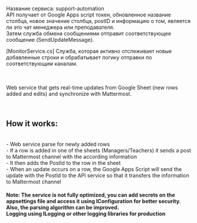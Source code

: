 Название сервиса: support-automation <br>
API получает от Google Apps script токен, обновленное название столбца, новое значение столбца, postID и информацию о том, является ли это чат менеджера или преподавателя. <br>
Затем служба обмена сообщениями отправит соответствующее сообщение (SendUpdateMessage).<br>

[MonitorService.cs] Служба, которая активно отслеживает новые добавленные строки и обрабатывает логику отправки по соответствующим каналам.

<br> <br> Web service that gets real-time updates from Google Sheet (new rows added and edits) and synchronize with Mattermost. 

<br>

<h2> How it works: </h2> <br>
- Web service parse for newly added rows <br>
- If a row is added in one of the sheets (Managers/Teachers) it sends a post to Mattermost channel with the according information <br>
- It then adds the PostId to the row in the sheet <br>
- When an update occurs on a row, the Google Apps Script will send the update with the PostId to the API service so that it transfers the information to Mattermost channel <br>

<h4>Note: The service is not fully optimized, you can add secrets on the appsettings file and access it using IConfiguration for better security.  <br> Also, the parsing algorithm can be improved. <br> Logging using ILogging or other logging libraries for production </h4>
